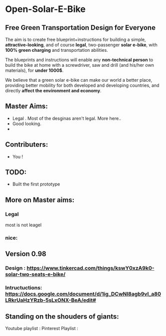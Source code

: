 # Open-Solar-E-Bike
## Free Green Transportation Design for Everyone

The aim is to create free blueprint+instructions for building a simple, **attractive-looking**, and of course **legal**, two-passenger **solar e-bike**, with **100% green charging** and transportation abilities.

The blueprints and instructions will enable any **non-technical person** to build the bike at home with a screwdriver, saw and drill (and his/her own materials), for **under 1000$**. 

We believe that a green solar e-bike can make our world a better place, providing better mobility for both developed and developing countries, and directly **affect the environment and economy**.

## Master Aims:
- Legal . Most of the desginas aren't legal. More here..
- Good looking.
- 

## Contributers:
- You !

## TODO:
- Built the first prototype

## More on Master aims:

  ### Legal
  most is not leagel

  ### nice:

## Version 0.98

  ### Design : https://www.tinkercad.com/things/kswY0xzA9k0-solar-two-seats-e-bike/

  ### Intructuctions: https://docs.google.com/document/d/1ig_DCwNI8agb9vI_a80LRkrUaHzYRzb-5sLxONX-BeA/edit#


## Standing on the shouders of giants:

Youtube playlist :
Pinterest Playlist :




